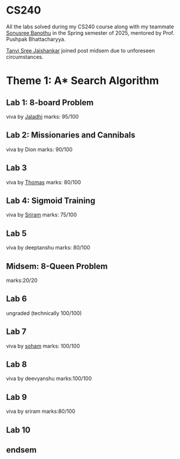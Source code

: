 # CS240

All the labs solved during my CS240 course along with my teammate [Sonusree Banothu](https://github.com/sonu-debugger) in the Spring semester of 2025, mentored by Prof. Pushpak Bhattacharyya.

[Tanvi Sree Jaishankar](https://github.com/TanviSree) joined post midsem due to unforeseen circumstances.


# Theme 1: A* Search Algorithm

## Lab 1: 8-board Problem

viva by [Jaladhi](https://github.com/JaladhiJ)
marks: 95/100


## Lab 2: Missionaries and Cannibals

viva by Dion
marks: 90/100


## Lab 3
viva by [Thomas](https://github.com/megamind1729)
marks: 80/100

## Lab 4: Sigmoid Training
viva by [Sriram](https://github.com/Saisriramsambaraju)
marks: 75/100

## Lab 5
viva by deeptanshu 
marks: 80/100

## Midsem: 8-Queen Problem
marks:20/20

## Lab 6
ungraded (technically 100/100)

## Lab 7
viva by [soham](https://github.com/SohamD1234)
marks: 100/100

## Lab 8
viva by deevyanshu
marks:100/100

## Lab 9
viva by sriram
marks:80/100

## Lab 10



## endsem



